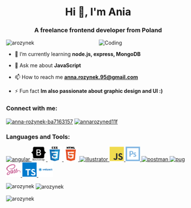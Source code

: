<h1 align="center">Hi 👋, I'm Ania</h1>
<h3 align="center">A freelance frontend developer from Poland</h3>
<img align="right" alt="Coding" width="250" src="https://img.freepik.com/free-vector/girl-working-from-her-laptop_75487-766.jpg?w=740&t=st=1684500959~exp=1684501559~hmac=02e20616edb72f913ec1e6034bb25c3b5734bba57c7913abf8fbd385c2692508)" alt="programmer" /> 


<p align="left"> <img src="https://komarev.com/ghpvc/?username=arozynek&label=Profile%20views&color=0e75b6&style=flat" alt="arozynek" /> </p>

- 🌱 I’m currently learning **node.js, express, MongoDB**

- 💬 Ask me about **JavaScript**

- 📫 How to reach me **anna.rozynek.95@gmail.com**

- ⚡ Fun fact **Im also passionate about graphic design and UI :)**

<h3 align="left">Connect with me:</h3>
<p align="left">
<a href="https://linkedin.com/in/anna-rożynek-ba7163157" target="blank"><img align="center" src="https://raw.githubusercontent.com/rahuldkjain/github-profile-readme-generator/master/src/images/icons/Social/linked-in-alt.svg" alt="anna-rożynek-ba7163157" height="30" width="40" /></a>
<a href="https://www.behance.net/annarozyned11f" target="blank"><img align="center" src="https://raw.githubusercontent.com/rahuldkjain/github-profile-readme-generator/master/src/images/icons/Social/behance.svg" alt="annarozyned11f" height="30" width="40" /></a>
</p>

<h3 align="left">Languages and Tools:</h3>
<p align="left"> <a href="https://angular.io" target="_blank" rel="noreferrer"> <img src="https://angular.io/assets/images/logos/angular/angular.svg" alt="angular" width="40" height="40"/> </a> <a href="https://getbootstrap.com" target="_blank" rel="noreferrer"> <img src="https://raw.githubusercontent.com/devicons/devicon/master/icons/bootstrap/bootstrap-plain-wordmark.svg" alt="bootstrap" width="40" height="40"/> </a> <a href="https://www.w3schools.com/css/" target="_blank" rel="noreferrer"> <img src="https://raw.githubusercontent.com/devicons/devicon/master/icons/css3/css3-original-wordmark.svg" alt="css3" width="40" height="40"/> </a> <a href="https://www.w3.org/html/" target="_blank" rel="noreferrer"> <img src="https://raw.githubusercontent.com/devicons/devicon/master/icons/html5/html5-original-wordmark.svg" alt="html5" width="40" height="40"/> </a> <a href="https://www.adobe.com/in/products/illustrator.html" target="_blank" rel="noreferrer"> <img src="https://www.vectorlogo.zone/logos/adobe_illustrator/adobe_illustrator-icon.svg" alt="illustrator" width="40" height="40"/> </a> <a href="https://developer.mozilla.org/en-US/docs/Web/JavaScript" target="_blank" rel="noreferrer"> <img src="https://raw.githubusercontent.com/devicons/devicon/master/icons/javascript/javascript-original.svg" alt="javascript" width="40" height="40"/> </a> <a href="https://www.photoshop.com/en" target="_blank" rel="noreferrer"> <img src="https://raw.githubusercontent.com/devicons/devicon/master/icons/photoshop/photoshop-line.svg" alt="photoshop" width="40" height="40"/> </a> <a href="https://postman.com" target="_blank" rel="noreferrer"> <img src="https://www.vectorlogo.zone/logos/getpostman/getpostman-icon.svg" alt="postman" width="40" height="40"/> </a> <a href="https://pugjs.org" target="_blank" rel="noreferrer"> <img src="https://cdn.worldvectorlogo.com/logos/pug.svg" alt="pug" width="40" height="40"/> </a> <a href="https://sass-lang.com" target="_blank" rel="noreferrer"> <img src="https://raw.githubusercontent.com/devicons/devicon/master/icons/sass/sass-original.svg" alt="sass" width="40" height="40"/> </a> <a href="https://www.typescriptlang.org/" target="_blank" rel="noreferrer"> <img src="https://raw.githubusercontent.com/devicons/devicon/master/icons/typescript/typescript-original.svg" alt="typescript" width="40" height="40"/> </a> <a href="https://webpack.js.org" target="_blank" rel="noreferrer"> <img src="https://raw.githubusercontent.com/devicons/devicon/d00d0969292a6569d45b06d3f350f463a0107b0d/icons/webpack/webpack-original-wordmark.svg" alt="webpack" width="40" height="40"/> </a> </p>

<p><img align="left" src="https://github-readme-stats.vercel.app/api/top-langs?username=arozynek&show_icons=true&locale=en&layout=compact" alt="arozynek" /></p>

<p>&nbsp;<img align="center" src="https://github-readme-stats.vercel.app/api?username=arozynek&show_icons=true&locale=en" alt="arozynek" /></p>

<p><img align="center" src="https://github-readme-streak-stats.herokuapp.com/?user=arozynek&" alt="arozynek" /></p>

